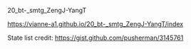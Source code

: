 20_bt-_smtg_ZengJ-YangT

https://vianne-a1.github.io/20_bt-_smtg_ZengJ-YangT/index

State list credit: https://gist.github.com/pusherman/3145761
